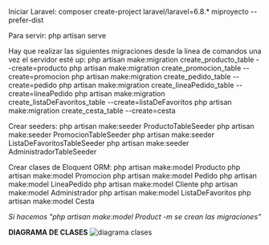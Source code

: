 Iniciar Laravel: composer create-project laravel/laravel=6.8.* miproyecto --prefer-dist

Para servir: php artisan serve

Hay que realizar las siguientes migraciones desde la linea de comandos una vez el servidor esté up:
  php artisan make:migration create_producto_table --create=producto
  php artisan make:migration create_promocion_table --create=promocion
  php artisan make:migration create_pedido_table --create=pedido
  php artisan make:migration create_lineaPedido_table --create=lineaPedido
  php artisan make:migration create_listaDeFavoritos_table --create=listaDeFavoritos
  php artisan make:migration create_cesta_table --create=cesta

Crear seeders:
  php artisan make:seeder ProductoTableSeeder
  php artisan make:seeder PromocionTableSeeder
  php artisan make:seeder ListaDeFavoritosTableSeeder
  php artisan make:seeder AdministradorTableSeeder

Crear clases de Eloquent ORM:
  php artisan make:model Producto
  php artisan make:model Promocion
  php artisan make:model Pedido
  php artisan make:model LineaPedido
  php artisan make:model Cliente
  php artisan make:model Administrador
  php artisan make:model ListaDeFavoritos
  php artisan make:model Cesta
  
  *Si hacemos "php artisan make:model Product -m se crean las migraciones"*
  
**DIAGRAMA DE CLASES**
![diagrama clases](https://user-images.githubusercontent.com/58994866/109631406-327e5780-7b46-11eb-85b4-53571c0f9e44.PNG)
